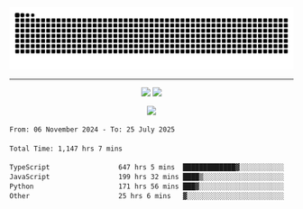 <div align="center">
  <picture>
      <source
    media="(prefers-color-scheme: dark)"
      srcset="https://raw.githubusercontent.com/platane/snk/output/github-contribution-grid-snake-dark.svg"
      />
    <source
      media="(prefers-color-scheme: light)"
      srcset="https://raw.githubusercontent.com/xct007/xct007/output/github-contribution-grid-snake.svg"
      />
    <img
      alt="Snake"
      src="https://raw.githubusercontent.com/xct007/xct007/output/github-contribution-grid-snake.svg"
      />
  </picture>

</div>

___
<p align="center">
  <img src="https://readme-stats-blush-eta.vercel.app/api/top-langs/?username=xct007&layout=compact" />
  <img src="https://readme-stats-blush-eta.vercel.app/api?username=xct007&show_icons=true&theme=transparent&hide_title=true&include_all_commits=true" />
</p>

<p align="center">
  <img src="https://github-profile-trophy.vercel.app/?username=xct007&no-bg=true&rank=S,SS,SSS,A,AA,AAA,UNKNOWN,SECRET&row=3&title=-Followers,-Stars&margin-w=15&margin-h=15&column=2" />
</p>
<!--START_SECTION:waka-->

```txt
From: 06 November 2024 - To: 25 July 2025

Total Time: 1,147 hrs 7 mins

TypeScript                 647 hrs 5 mins  █████████████▓░░░░░░░░░░░   55.20 %
JavaScript                 199 hrs 32 mins ████▒░░░░░░░░░░░░░░░░░░░░   17.02 %
Python                     171 hrs 56 mins ███▓░░░░░░░░░░░░░░░░░░░░░   14.67 %
Other                      25 hrs 6 mins   ▓░░░░░░░░░░░░░░░░░░░░░░░░   02.14 %
```

<!--END_SECTION:waka-->
